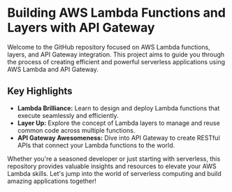 # Building AWS Lambda Functions and Layers with API Gateway

Welcome to the GitHub repository focused on AWS Lambda functions, layers, and API Gateway integration. This project aims to guide you through the process of creating efficient and powerful serverless applications using AWS Lambda and API Gateway.

## Key Highlights

- **Lambda Brilliance:** Learn to design and deploy Lambda functions that execute seamlessly and efficiently.
- **Layer Up:** Explore the concept of Lambda layers to manage and reuse common code across multiple functions.
- **API Gateway Awesomeness:** Dive into API Gateway to create RESTful APIs that connect your Lambda functions to the world.

Whether you're a seasoned developer or just starting with serverless, this repository provides valuable insights and resources to elevate your AWS Lambda skills. Let's jump into the world of serverless computing and build amazing applications together!



